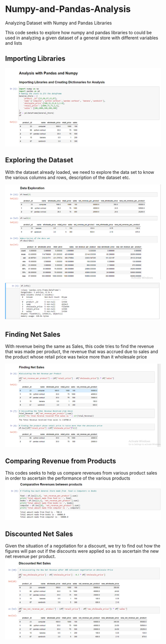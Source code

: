 # Numpy-and-Pandas-Analysis
Analyzing Dataset with Numpy and Pandas Libraries



This code  seeks to explore how numpy and pandas libraries to could be used  in analyzing a given dataset of a general store with different variables and lists

## Importing  Libraries
![image](PandasNumpyAnalysis1.png)

## Exploring the Dataset
With the dataset already loaded, we need to explore the data set to know the various columns and rows, description of the dataset  etc.

![image](PandasNumpyAnalysis2.png)
![image](PandasNumpyAnalysis2a.png)

## Finding Net Sales
With revenue being the same as Sales, this code tries to find the revenue that was made per product, the revenue that was accrued due to sales and the product whose retail price was twice more than it wholesale price

![image](PandasNumpyAnalysis3.png)

## Comparing Revenue from Products
This codes seeks to help us compare revenues from various product sales in order to ascertain the performance of the various products
![image](PandasNumpyAnalysis4.png)

## Discounted Net Sales
Given the situation of a negotiation for a discount, we try to find out how the figures will pan out if the discounts were applied so as to ascertain the new net revenue per product.
![image](PandasNumpyAnalysis5.png)